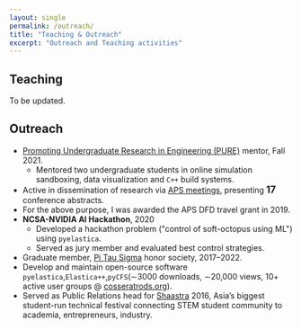 ```yaml
---
layout: single
permalink: /outreach/
title: "Teaching & Outreach"
excerpt: "Outreach and Teaching activities"
---
```


## Teaching
To be updated.

<!-- ### Teaching
- UIUC Graduate Teacher Certificate
- UIUC Teacher Ranked as Excellent by Students in Spring 2020

todo : link from TA section on bio
 -->

## Outreach
- [Promoting Undergraduate Research in Engineering (PURE)](http://web.archive.org/web/20220102070306/https://pure.engr.illinois.edu/mentors/) mentor, Fall 2021.
	- Mentored two undergraduate students in online simulation sandboxing, data visualization and `C++` build systems.
- Active in dissemination of research via [APS meetings](https://www.aps.org/), presenting **<span style="font-size:120%;">17</span>** conference abstracts.
- For the above purpose, I was awarded the APS DFD travel grant in 2019.
- **NCSA-NVIDIA AI Hackathon**, 2020
	- Developed a hackathon problem ("control of soft-octopus using ML") using `pyelastica`.
	- Served as jury member and evaluated best control strategies.
- Graduate member, [Pi Tau Sigma](https://pitausigma.mechse.illinois.edu/) honor society, 2017–2022.
- Develop and maintain open-source software `pyelastica`,`Elastica++`,`pyCFS`(∼3000 downloads, ∼20,000 views, 10+ active user groups @ [cosseratrods.org](https://www.cosseratrods.org/)).
- Served as Public Relations head for [Shaastra](https://www.shaastra.org/) 2016, Asia’s biggest student-run technical festival connecting STEM student community to academia, entrepreneurs, industry.
